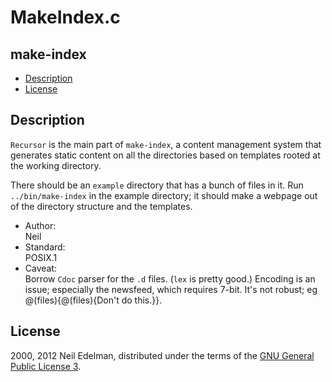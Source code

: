 # MakeIndex\.c #

## make\-index ##

 * [Description](#user-content-preamble)
 * [License](#user-content-license)

## <a id = "user-content-preamble" name = "user-content-preamble">Description</a> ##

`Recursor` is the main part of `make-index`, a content management system that generates static content on all the directories based on templates rooted at the working directory\.

There should be an `example` directory that has a bunch of files in it\. Run `../bin/make-index` in the example directory; it should make a webpage out of the directory structure and the templates\.



 * Author:  
   Neil
 * Standard:  
   POSIX\.1
 * Caveat:  
   Borrow `Cdoc` parser for the `.d` files\. \(`lex` is pretty good\.\) Encoding is an issue; especially the newsfeed, which requires 7\-bit\. It's not robust; eg @\(files\)\{@\(files\)\{Don't do this\.\}\}\.


## <a id = "user-content-license" name = "user-content-license">License</a> ##

2000, 2012 Neil Edelman, distributed under the terms of the [GNU General Public License 3](https://opensource.org/licenses/GPL-3.0)\.



